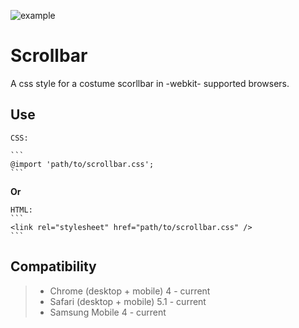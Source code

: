 ![example](https://user-images.githubusercontent.com/34774590/34321719-98ccd69c-e81e-11e7-9531-9c3326523057.jpg)

# Scrollbar
A css style for a costume scorllbar in -webkit- supported browsers. 

Use 
-------------
    CSS:
  
    ```
    @import 'path/to/scrollbar.css';
    ```
    
**Or**    
    
    HTML:
    ```
    <link rel="stylesheet" href="path/to/scrollbar.css" />
    ```

Compatibility 
-------------
> - Chrome (desktop + mobile) 4 - current
> - Safari (desktop + mobile)  5.1 - current
> - Samsung Mobile 4 - current
